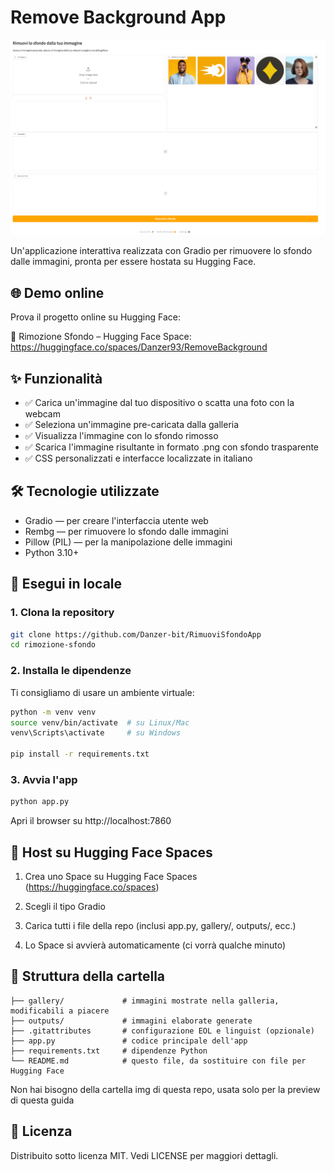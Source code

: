 # Remove Background App

![Anteprima dell'app](./img/appview.png)

Un'applicazione interattiva realizzata con Gradio per rimuovere lo sfondo dalle immagini, pronta per essere hostata su Hugging Face.

## 🌐 Demo online

Prova il progetto online su Hugging Face:

🔗 Rimozione Sfondo – Hugging Face Space: https://huggingface.co/spaces/Danzer93/RemoveBackground

## ✨ Funzionalità

- ✅ Carica un'immagine dal tuo dispositivo o scatta una foto con la webcam
- ✅ Seleziona un'immagine pre-caricata dalla galleria
- ✅ Visualizza l'immagine con lo sfondo rimosso
- ✅ Scarica l'immagine risultante in formato .png con sfondo trasparente
- ✅ CSS personalizzati e interfacce localizzate in italiano

## 🛠️ Tecnologie utilizzate

- Gradio — per creare l'interfaccia utente web
- Rembg — per rimuovere lo sfondo dalle immagini
- Pillow (PIL) — per la manipolazione delle immagini
- Python 3.10+

## 🧪 Esegui in locale

### 1. Clona la repository

```bash
git clone https://github.com/Danzer-bit/RimuoviSfondoApp
cd rimozione-sfondo
 ```

### 2. Installa le dipendenze

Ti consigliamo di usare un ambiente virtuale:
```bash
python -m venv venv
source venv/bin/activate  # su Linux/Mac
venv\Scripts\activate     # su Windows

pip install -r requirements.txt
 ```

### 3. Avvia l'app
```bash
python app.py
```
Apri il browser su http://localhost:7860

## 🚀 Host su Hugging Face Spaces

1. Crea uno Space su Hugging Face Spaces (https://huggingface.co/spaces)
2. Scegli il tipo Gradio
3. Carica tutti i file della repo (inclusi app.py, gallery/, outputs/, ecc.)


5. Lo Space si avvierà automaticamente (ci vorrà qualche minuto)

## 📁 Struttura della cartella

```text
├── gallery/             # immagini mostrate nella galleria, modificabili a piacere
├── outputs/             # immagini elaborate generate
├── .gitattributes       # configurazione EOL e linguist (opzionale)
├── app.py               # codice principale dell'app
├── requirements.txt     # dipendenze Python
└── README.md            # questo file, da sostituire con file per Hugging Face
```

Non hai bisogno della cartella img di questa repo, usata solo per la preview di questa guida


## 📄 Licenza

Distribuito sotto licenza MIT. Vedi LICENSE per maggiori dettagli.
